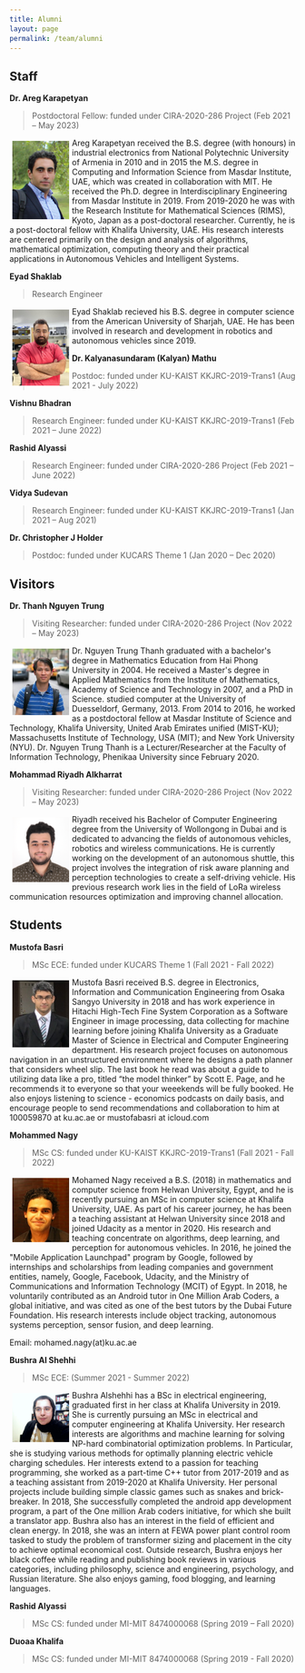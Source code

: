 ```yaml
---
title: Alumni
layout: page
permalink: /team/alumni
---
```


## Staff

**Dr. Areg Karapetyan**
>Postdoctoral Fellow: funded under CIRA-2020-286 Project (Feb 2021 – May 2023)

<img src="/assets/img/areg3.jpg"/>
Areg Karapetyan received the B.S. degree (with honours) in industrial electronics from National Polytechnic University of Armenia in 2010 and in 2015 the M.S. degree in Computing and Information Science from Masdar Institute, UAE, which was created in collaboration with MIT. He received the Ph.D. degree in Interdisciplinary Engineering from Masdar Institute in 2019. From 2019-2020 he was with the Research Institute for Mathematical Sciences (RIMS), Kyoto, Japan as a post-doctoral researcher. Currently, he is a post-doctoral fellow with Khalifa University, UAE. His research interests are centered primarily on the design and analysis of algorithms, mathematical optimization, computing theory and their practical applications in Autonomous Vehicles and Intelligent Systems.


**Eyad Shaklab**
>Research Engineer

<img src="/assets/img/eyad.jpeg"/>
Eyad Shaklab recieved his B.S. degree in computer science from the American University of Sharjah, UAE. He has been involved in research and development in robotics and autonomous vehicles since 2019.

**Dr. Kalyanasundaram (Kalyan) Mathu**
> Postdoc: funded under KU-KAIST KKJRC-2019-Trans1 (Aug 2021 - July 2022)

**Vishnu Bhadran**
>Research Engineer: funded under KU-KAIST KKJRC-2019-Trans1 (Feb 2021 – June 2022)

**Rashid Alyassi**
>Research Engineer: funded under CIRA-2020-286 Project (Feb 2021 – June 2022)


**Vidya Sudevan**
>Research Engineer: funded under KU-KAIST KKJRC-2019-Trans1 (Jan 2021 – Aug 2021)

**Dr. Christopher J Holder**
> Postdoc: funded under KUCARS Theme 1 (Jan 2020 – Dec 2020)

## Visitors
**Dr. Thanh Nguyen Trung**
>Visiting Researcher: funded under CIRA-2020-286 Project (Nov 2022 – May 2023)

<img class="vill" src="/assets/img/thanh.png"/>
Dr. Nguyen Trung Thanh graduated with a bachelor's degree in Mathematics Education from Hai Phong University in 2004. He received a Master's degree in Applied Mathematics from the Institute of Mathematics, Academy of Science and Technology in 2007, and a PhD in Science. studied computer at the University of Duesseldorf, Germany, 2013. From 2014 to 2016, he worked as a postdoctoral fellow at Masdar Institute of Science and Technology, Khalifa University, United Arab Emirates unified (MIST-KU); Massachusetts Institute of Technology, USA (MIT); and New York University (NYU). Dr. Nguyen Trung Thanh is a Lecturer/Researcher at the Faculty of Information Technology, Phenikaa University since February 2020.


**Mohammad Riyadh Alkharrat**
>Visiting Researcher: funded under CIRA-2020-286 Project (Nov 2022 – May 2023)

<img class="vill" src="/assets/img/riyadh.png"/>
Riyadh received his Bachelor of Computer Engineering degree from the University of Wollongong in Dubai and is dedicated to advancing the fields of autonomous vehicles, robotics and wireless communications. He is currently working on the development of an autonomous shuttle, this project involves the integration of risk aware planning and perception technologies to create a self-driving vehicle. His previous research work lies in the field of LoRa wireless communication resources optimization and improving channel allocation.




## Students
**Mustofa Basri**
>MSc ECE: funded under KUCARS Theme 1  (Fall 2021 - Fall 2022)

<img class="vil" src="/assets/img/Mustofa.png" />
Mustofa Basri received B.S. degree in Electronics, Information and Communication Engineering from Osaka Sangyo University in 2018 and has work experience in Hitachi High-Tech Fine System Corporation as a Software Engineer in image processing, data collecting for machine learning before joining Khalifa University as a Graduate Master of Science in Electrical and Computer Engineering department. His research project focuses on autonomous navigation in an unstructured environment where he designs a path planner that considers wheel slip. The last book he read was about a guide to utilizing data like a pro, titled “the model thinker” by Scott E. Page, and he recommends it to everyone so that your weeekends will be fully booked. He also enjoys listening to science - economics podcasts on daily basis, and encourage people to send recommendations and collaboration to him at 100059870 at ku.ac.ae or mustofabasri at icloud.com
    

**Mohammed Nagy** 
>MSc CS: funded under KU-KAIST KKJRC-2019-Trans1 (Fall 2021 - Fall 2022)

<img class="vil" src="/assets/img/nagy.png" />
Mohamed Nagy received a B.S. (2018) in mathematics and computer science from Helwan University, Egypt, and he is recently pursuing an MSc in computer science at Khalifa University, UAE. As part of his career journey, he has been a teaching assistant at Helwan University since 2018 and joined Udacity as a mentor in 2020. His research and teaching concentrate on algorithms, deep learning, and perception for autonomous vehicles. In 2016, he joined the "Mobile Application Launchpad" program by Google, followed by internships and scholarships from leading companies and government entities, namely, Google, Facebook, Udacity, and the Ministry of Communications and Information Technology (MCIT) of Egypt. In 2018, he voluntarily contributed as an Android tutor in One Million Arab Coders, a global initiative, and was cited as one of the best tutors by the Dubai Future Foundation.
His research interests include object tracking, autonomous systems perception, sensor fusion, and deep learning.

Email: mohamed.nagy(at)ku.ac.ae


**Bushra Al Shehhi**
>MSc ECE:  (Summer 2021 - Summer 2022)

<img src="/assets/img/bushra.jpg" />
Bushra Alshehhi has a BSc in electrical engineering, graduated first in her class at Khalifa University in 2019. She is currently pursuing an MSc in electrical and computer engineering at Khalifa University. Her research interests are algorithms and machine learning for solving NP-hard combinatorial optimization problems. In Particular, she is studying various methods for optimally planning electric vehicle charging schedules.  Her interests extend to a passion for teaching programming, she worked as a part-time C++ tutor from 2017-2019 and as a teaching assistant from 2019-2020 at Khalifa University. Her personal projects include building simple classic games such as snakes and brick-breaker. In 2018, She successfully completed the android app development program, a part of the One million Arab coders initiative, for which she built a translator app. Bushra also has an interest in the field of efficient and clean energy. In 2018, she was an intern at FEWA power plant control room tasked to study the problem of transformer sizing and placement in the city to achieve optimal economical cost.  Outside research, Bushra enjoys her black coffee while reading and publishing book reviews in various categories, including philosophy, science and engineering, psychology, and Russian literature. She also enjoys gaming, food blogging, and learning languages. 
 

**Rashid Alyassi**
>MSc CS: funded under MI-MIT 8474000068 (Spring 2019 – Fall 2020)


**Duoaa Khalifa**
>MSc CS: funded under MI-MIT 8474000068 (Spring 2019 - Fall 2020)


<style>
img{
    float:left;
    margin: 5px;
    width: 100px;
}
img:hover{
    filter: blur(2px);
}
.vil:hover{
    filter: hue-rotate(90deg);
}
</style>
